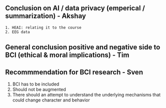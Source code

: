 ## Conclusion on AI / data privacy (emperical / summarization) - Akshay
    1. HEAI: relating it to the course
    2. EEG data 

## General conclusion positive and negative side to BCI (ethical & moral implications) - Tim

## Recommmendation for BCI research - Sven
 1. BCI has to be included
 2. Should not be augmented
 3. There should an attempt to understand the underlying mechanisms that could change character and behavior